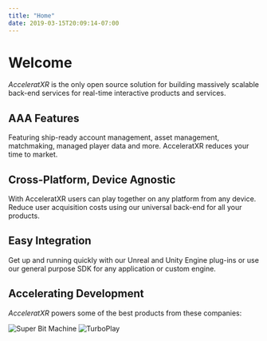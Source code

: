 ```yaml
---
title: "Home"
date: 2019-03-15T20:09:14-07:00
---
```


# Welcome

_AcceleratXR_ is the only open source solution for building massively scalable back-end services for real-time interactive products and services.

## AAA Features

Featuring ship-ready account management, asset management, matchmaking, managed player data and more. AcceleratXR reduces your time to market.

## Cross-Platform, Device Agnostic

With AcceleratXR users can play together on any platform from any device. Reduce user acquisition costs using our universal back-end for all your products.

## Easy Integration

Get up and running quickly with our Unreal and Unity Engine plug-ins or use our general purpose SDK for any application or custom engine.

## Accelerating Development

_AcceleratXR_ powers some of the best products from these companies:

![Super Bit Machine](/images/Super_Bit_Machine_Logo_Full.png?height=125) ![TurboPlay](/images/TurboPlay4_transparent.png?height=125)
